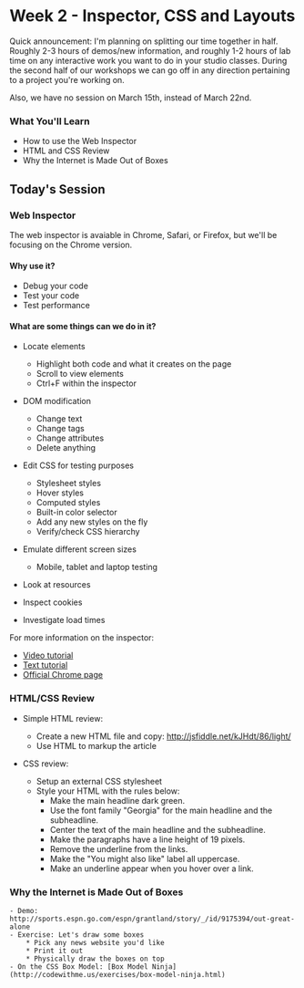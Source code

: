 # Week 2 - Inspector, CSS and Layouts

Quick announcement: I'm planning on splitting our time together in half. Roughly 2-3 hours of demos/new information, and roughly 1-2 hours of lab time on any interactive work you want to do in your studio classes. During the second half of our workshops we can go off in any direction pertaining to a project you're working on.

Also, we have no session on March 15th, instead of March 22nd.

### What You'll Learn
* How to use the Web Inspector
* HTML and CSS Review
* Why the Internet is Made Out of Boxes

## Today's Session

### Web Inspector

The web inspector is avaiable in Chrome, Safari, or Firefox, but we'll be focusing on the Chrome version.

#### Why use it?
- Debug your code
- Test your code
- Test performance

#### What are some things can we do in it?
- Locate elements
    + Highlight both code and what it creates on the page
    + Scroll to view elements
    + Ctrl+F within the inspector

- DOM modification
    + Change text
    + Change tags
    + Change attributes
    + Delete anything

- Edit CSS for testing purposes
    + Stylesheet styles
    + Hover styles
    + Computed styles
    + Built-in color selector
    + Add any new styles on the fly
    + Verify/check CSS hierarchy

- Emulate different screen sizes
    + Mobile, tablet and laptop testing

- Look at resources
- Inspect cookies
- Investigate load times

For more information on the inspector:
- [Video tutorial](http://discover-devtools.codeschool.com/)
- [Text tutorial](http://code.tutsplus.com/tutorials/chrome-dev-tools-markup-and-style--net-27149)
- [Official Chrome page](https://developer.chrome.com/devtools)

### HTML/CSS Review

- Simple HTML review: 
    + Create a new HTML file and copy: http://jsfiddle.net/kJHdt/86/light/
    + Use HTML to markup the article

- CSS review:
    + Setup an external CSS stylesheet
    + Style your HTML with the rules below:
        + Make the main headline dark green.
        + Use the font family "Georgia" for the main headline and the subheadline.
        + Center the text of the main headline and the subheadline.
        + Make the paragraphs have a line height of 19 pixels.
        + Remove the underline from the links.
        + Make the "You might also like" label all uppercase.
        + Make an underline appear when you hover over a link. 

### Why the Internet is Made Out of Boxes

    - Demo: http://sports.espn.go.com/espn/grantland/story/_/id/9175394/out-great-alone
    - Exercise: Let's draw some boxes
        * Pick any news website you'd like
        * Print it out
        * Physically draw the boxes on top
    - On the CSS Box Model: [Box Model Ninja](http://codewithme.us/exercises/box-model-ninja.html)





